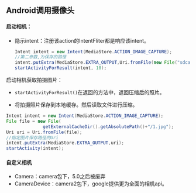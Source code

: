 ## Android调用摄像头

#### 启动相机：

- 隐示intent：注册该action的IntentFliter都是响应该intent。

  ```java
  Intent intent = new Intent(MediaStore.ACTION_IMAGE_CAPTURE);
  //第二参数,为保存的路径
  intent.putExtra(MediaStore.EXTRA_OUTPUT,Uri.fromFile(new File("sdcard/1	.jpg")));
  startActivityForResult(intent, 10);
  ```

启动相机获取拍摄图片：

- `startActivityForResult()`在返回的方法中，返回压缩后的照片。

-   将拍摄照片保存到本地缓存。然后读取文件进行压缩。

  ```Java
  Intent intent = new Intent(MediaStore.ACTION_IMAGE_CAPTURE);
  File file = new File(
    			getExternalCacheDir().getAbsolutePath()+"/1.jpg");
  Uri uri = Uri.fromFile(file);
  //指定图片保存路径的Uri
  intent.putExtra(MediaStore.EXTRA_OUTPUT,uri);
  startActivity(intent);
  ```

#### 自定义相机

- Camera：camera包下，5.0之后被废弃
- CameraDevice：camera2包下，google提供更为全面的相机api。